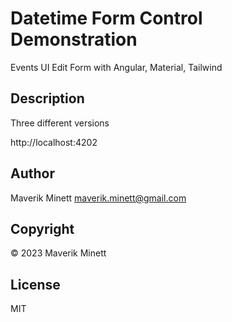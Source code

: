 # Datetime Form Control Demonstration

Events UI Edit Form with Angular, Material, Tailwind

## Description

Three different versions

http://localhost:4202


## Author

Maverik Minett  maverik.minett@gmail.com

## Copyright

© 2023 Maverik Minett

## License

MIT
